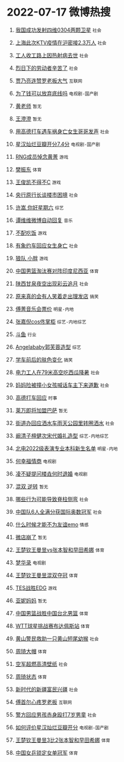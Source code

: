 # 2022-07-17 微博热搜 
1. [我国成功发射四维0304两颗卫星](https://m.weibo.cn/search?containerid=100103type%3D1%26t%3D10%26q%3D%23%E6%88%91%E5%9B%BD%E6%88%90%E5%8A%9F%E5%8F%91%E5%B0%84%E5%9B%9B%E7%BB%B40304%E4%B8%A4%E9%A2%97%E5%8D%AB%E6%98%9F%23&stream_entry_id=51&isnewpage=1&extparam=seat%3D1%26pos%3D0%26filter_type%3Drealtimehot%26cate%3D10103%26c_type%3D51%26dgr%3D0%26display_time%3D1657992104%26pre_seqid%3D165799210485600433131&luicode=10000011&lfid=106003type%3D25%26t%3D3%26disable_hot%3D1%26filter_type%3Drealtimehot) `社会` 

2. [上海此次KTV疫情在沪密接2.3万人](https://m.weibo.cn/search?containerid=100103type%3D1%26t%3D10%26q%3D%23%E4%B8%8A%E6%B5%B7%E6%AD%A4%E6%AC%A1KTV%E7%96%AB%E6%83%85%E5%9C%A8%E6%B2%AA%E5%AF%86%E6%8E%A52.3%E4%B8%87%E4%BA%BA%23&stream_entry_id=31&isnewpage=1&extparam=seat%3D1%26pos%3D0%26flag%3D0%26dgr%3D0%26filter_type%3Drealtimehot%26c_type%3D31%26lcate%3D5001%26cate%3D0%26realpos%3D1%26display_time%3D1657992104%26pre_seqid%3D165799210485600433131&luicode=10000011&lfid=106003type%3D25%26t%3D3%26disable_hot%3D1%26filter_type%3Drealtimehot) `社会` 

3. [工人收工路上因热射病去世](https://m.weibo.cn/search?containerid=100103type%3D1%26t%3D10%26q%3D%23%E5%B7%A5%E4%BA%BA%E6%94%B6%E5%B7%A5%E8%B7%AF%E4%B8%8A%E5%9B%A0%E7%83%AD%E5%B0%84%E7%97%85%E5%8E%BB%E4%B8%96%23&stream_entry_id=31&isnewpage=1&extparam=seat%3D1%26pos%3D1%26flag%3D16%26dgr%3D0%26filter_type%3Drealtimehot%26c_type%3D31%26lcate%3D5001%26cate%3D0%26realpos%3D2%26display_time%3D1657992104%26pre_seqid%3D165799210485600433131&luicode=10000011&lfid=106003type%3D25%26t%3D3%26disable_hot%3D1%26filter_type%3Drealtimehot) `社会` 

4. [烈日下的劳动者辛苦了](https://m.weibo.cn/search?containerid=100103type%3D1%26t%3D10%26q%3D%23%E7%83%88%E6%97%A5%E4%B8%8B%E7%9A%84%E5%8A%B3%E5%8A%A8%E8%80%85%E8%BE%9B%E8%8B%A6%E4%BA%86%23&stream_entry_id=31&isnewpage=1&extparam=seat%3D1%26pos%3D2%26flag%3D0%26dgr%3D0%26filter_type%3Drealtimehot%26c_type%3D31%26lcate%3D5001%26cate%3D0%26realpos%3D3%26display_time%3D1657992104%26pre_seqid%3D165799210485600433131&luicode=10000011&lfid=106003type%3D25%26t%3D3%26disable_hot%3D1%26filter_type%3Drealtimehot) `社会` 

5. [贾乃亮连赞罗老板大气](https://m.weibo.cn/search?containerid=100103type%3D1%26t%3D10%26q%3D%23%E8%B4%BE%E4%B9%83%E4%BA%AE%E8%BF%9E%E8%B5%9E%E7%BD%97%E8%80%81%E6%9D%BF%E5%A4%A7%E6%B0%94%23&stream_entry_id=31&isnewpage=1&extparam=seat%3D1%26pos%3D3%26filter_type%3Drealtimehot%26topic_ad%3D1%26dgr%3D0%26c_type%3D31%26lcate%3D5001%26cate%3D0%26adid%3D160112%26display_time%3D1657992104%26pre_seqid%3D165799210485600433131&luicode=10000011&lfid=106003type%3D25%26t%3D3%26disable_hot%3D1%26filter_type%3Drealtimehot) `互联网` 

6. [为了钱可以放弃底线吗](https://m.weibo.cn/search?containerid=100103type%3D1%26t%3D10%26q%3D%23%E4%B8%BA%E4%BA%86%E9%92%B1%E5%8F%AF%E4%BB%A5%E6%94%BE%E5%BC%83%E5%BA%95%E7%BA%BF%E5%90%97%23&stream_entry_id=31&isnewpage=1&extparam=seat%3D1%26pos%3D4%26flag%3D1%26dgr%3D0%26filter_type%3Drealtimehot%26c_type%3D31%26lcate%3D5001%26cate%3D0%26realpos%3D4%26display_time%3D1657992104%26pre_seqid%3D165799210485600433131&luicode=10000011&lfid=106003type%3D25%26t%3D3%26disable_hot%3D1%26filter_type%3Drealtimehot) `电视剧-国产剧` 

7. [黄老师](https://m.weibo.cn/search?containerid=100103type%3D1%26t%3D10%26q%3D%E9%BB%84%E8%80%81%E5%B8%88&stream_entry_id=31&isnewpage=1&extparam=seat%3D1%26pos%3D5%26flag%3D2%26dgr%3D0%26filter_type%3Drealtimehot%26c_type%3D31%26lcate%3D5001%26cate%3D0%26realpos%3D5%26display_time%3D1657992104%26pre_seqid%3D165799210485600433131&luicode=10000011&lfid=106003type%3D25%26t%3D3%26disable_hot%3D1%26filter_type%3Drealtimehot) `暂无` 

8. [王澄澄](https://m.weibo.cn/search?containerid=100103type%3D1%26t%3D10%26q%3D%E7%8E%8B%E6%BE%84%E6%BE%84&stream_entry_id=31&isnewpage=1&extparam=seat%3D1%26pos%3D6%26flag%3D0%26dgr%3D0%26filter_type%3Drealtimehot%26c_type%3D31%26lcate%3D5001%26cate%3D0%26realpos%3D6%26display_time%3D1657992104%26pre_seqid%3D165799210485600433131&luicode=10000011&lfid=106003type%3D25%26t%3D3%26disable_hot%3D1%26filter_type%3Drealtimehot) `暂无` 

9. [用高德打车遇车祸身亡女生哥哥发声](https://m.weibo.cn/search?containerid=100103type%3D1%26t%3D10%26q%3D%23%E7%94%A8%E9%AB%98%E5%BE%B7%E6%89%93%E8%BD%A6%E9%81%87%E8%BD%A6%E7%A5%B8%E8%BA%AB%E4%BA%A1%E5%A5%B3%E7%94%9F%E5%93%A5%E5%93%A5%E5%8F%91%E5%A3%B0%23&stream_entry_id=31&isnewpage=1&extparam=seat%3D1%26pos%3D7%26flag%3D2%26dgr%3D0%26filter_type%3Drealtimehot%26c_type%3D31%26lcate%3D5001%26cate%3D0%26realpos%3D7%26display_time%3D1657992104%26pre_seqid%3D165799210485600433131&luicode=10000011&lfid=106003type%3D25%26t%3D3%26disable_hot%3D1%26filter_type%3Drealtimehot) `社会` 

10. [星汉灿烂豆瓣开分7.4分](https://m.weibo.cn/search?containerid=100103type%3D1%26t%3D10%26q%3D%23%E6%98%9F%E6%B1%89%E7%81%BF%E7%83%82%E8%B1%86%E7%93%A3%E5%BC%80%E5%88%867.4%E5%88%86%23&stream_entry_id=31&isnewpage=1&extparam=seat%3D1%26pos%3D8%26flag%3D0%26dgr%3D0%26filter_type%3Drealtimehot%26c_type%3D31%26lcate%3D5001%26cate%3D0%26realpos%3D8%26display_time%3D1657992104%26pre_seqid%3D165799210485600433131&luicode=10000011&lfid=106003type%3D25%26t%3D3%26disable_hot%3D1%26filter_type%3Drealtimehot) `电视剧-国产剧` 

11. [RNG成员悼念黄菁](https://m.weibo.cn/search?containerid=100103type%3D1%26t%3D10%26q%3D%23RNG%E6%88%90%E5%91%98%E6%82%BC%E5%BF%B5%E9%BB%84%E8%8F%81%23&stream_entry_id=31&isnewpage=1&extparam=seat%3D1%26pos%3D9%26flag%3D0%26dgr%3D0%26filter_type%3Drealtimehot%26c_type%3D31%26lcate%3D5001%26cate%3D0%26realpos%3D9%26display_time%3D1657992104%26pre_seqid%3D165799210485600433131&luicode=10000011&lfid=106003type%3D25%26t%3D3%26disable_hot%3D1%26filter_type%3Drealtimehot) `游戏` 

12. [樊振东](https://m.weibo.cn/search?containerid=100103type%3D1%26t%3D10%26q%3D%E6%A8%8A%E6%8C%AF%E4%B8%9C&stream_entry_id=31&isnewpage=1&extparam=seat%3D1%26pos%3D10%26flag%3D0%26dgr%3D0%26filter_type%3Drealtimehot%26c_type%3D31%26lcate%3D5001%26cate%3D0%26realpos%3D10%26display_time%3D1657992104%26pre_seqid%3D165799210485600433131&luicode=10000011&lfid=106003type%3D25%26t%3D3%26disable_hot%3D1%26filter_type%3Drealtimehot) `体育` 

13. [王俊凯不得不C](https://m.weibo.cn/search?containerid=100103type%3D1%26t%3D10%26q%3D%23%E7%8E%8B%E4%BF%8A%E5%87%AF%E4%B8%8D%E5%BE%97%E4%B8%8DC%23&stream_entry_id=31&isnewpage=1&extparam=seat%3D1%26pos%3D11%26flag%3D1%26dgr%3D0%26filter_type%3Drealtimehot%26c_type%3D31%26lcate%3D5001%26cate%3D0%26realpos%3D11%26display_time%3D1657992104%26pre_seqid%3D165799210485600433131&luicode=10000011&lfid=106003type%3D25%26t%3D3%26disable_hot%3D1%26filter_type%3Drealtimehot) `游戏` 

14. [央行原行长谈楼市困境](https://m.weibo.cn/search?containerid=100103type%3D1%26t%3D10%26q%3D%23%E5%A4%AE%E8%A1%8C%E5%8E%9F%E8%A1%8C%E9%95%BF%E8%B0%88%E6%A5%BC%E5%B8%82%E5%9B%B0%E5%A2%83%23&stream_entry_id=31&isnewpage=1&extparam=seat%3D1%26pos%3D12%26flag%3D0%26dgr%3D0%26filter_type%3Drealtimehot%26c_type%3D31%26lcate%3D5001%26cate%3D0%26realpos%3D12%26display_time%3D1657992104%26pre_seqid%3D165799210485600433131&luicode=10000011&lfid=106003type%3D25%26t%3D3%26disable_hot%3D1%26filter_type%3Drealtimehot) `社会` 

15. [许嵩 你好星期六](https://m.weibo.cn/search?containerid=100103type%3D1%26t%3D10%26q%3D%E8%AE%B8%E5%B5%A9+%E4%BD%A0%E5%A5%BD%E6%98%9F%E6%9C%9F%E5%85%AD&stream_entry_id=31&isnewpage=1&extparam=seat%3D1%26pos%3D13%26flag%3D0%26dgr%3D0%26filter_type%3Drealtimehot%26c_type%3D31%26lcate%3D5001%26cate%3D0%26realpos%3D13%26display_time%3D1657992104%26pre_seqid%3D165799210485600433131&luicode=10000011&lfid=106003type%3D25%26t%3D3%26disable_hot%3D1%26filter_type%3Drealtimehot) `综艺` 

16. [谭维维微博自动回复](https://m.weibo.cn/search?containerid=100103type%3D1%26t%3D10%26q%3D%23%E8%B0%AD%E7%BB%B4%E7%BB%B4%E5%BE%AE%E5%8D%9A%E8%87%AA%E5%8A%A8%E5%9B%9E%E5%A4%8D%23&stream_entry_id=31&isnewpage=1&extparam=seat%3D1%26pos%3D14%26flag%3D0%26dgr%3D0%26filter_type%3Drealtimehot%26c_type%3D31%26lcate%3D5001%26cate%3D0%26realpos%3D14%26display_time%3D1657992104%26pre_seqid%3D165799210485600433131&luicode=10000011&lfid=106003type%3D25%26t%3D3%26disable_hot%3D1%26filter_type%3Drealtimehot) `音乐` 

17. [不配吃饭](https://m.weibo.cn/search?containerid=100103type%3D1%26t%3D10%26q%3D%23%E4%B8%8D%E9%85%8D%E5%90%83%E9%A5%AD%23&stream_entry_id=31&isnewpage=1&extparam=seat%3D1%26pos%3D15%26flag%3D0%26dgr%3D0%26filter_type%3Drealtimehot%26c_type%3D31%26lcate%3D5001%26cate%3D0%26realpos%3D15%26display_time%3D1657992104%26pre_seqid%3D165799210485600433131&luicode=10000011&lfid=106003type%3D25%26t%3D3%26disable_hot%3D1%26filter_type%3Drealtimehot) `游戏` 

18. [有象约车回应女生身亡](https://m.weibo.cn/search?containerid=100103type%3D1%26t%3D10%26q%3D%23%E6%9C%89%E8%B1%A1%E7%BA%A6%E8%BD%A6%E5%9B%9E%E5%BA%94%E5%A5%B3%E7%94%9F%E8%BA%AB%E4%BA%A1%23&stream_entry_id=31&isnewpage=1&extparam=seat%3D1%26pos%3D16%26flag%3D0%26dgr%3D0%26filter_type%3Drealtimehot%26c_type%3D31%26lcate%3D5001%26cate%3D0%26realpos%3D16%26display_time%3D1657992104%26pre_seqid%3D165799210485600433131&luicode=10000011&lfid=106003type%3D25%26t%3D3%26disable_hot%3D1%26filter_type%3Drealtimehot) `社会` 

19. [狼队 小胖](https://m.weibo.cn/search?containerid=100103type%3D1%26t%3D10%26q%3D%E7%8B%BC%E9%98%9F+%E5%B0%8F%E8%83%96&stream_entry_id=31&isnewpage=1&extparam=seat%3D1%26pos%3D17%26flag%3D0%26dgr%3D0%26filter_type%3Drealtimehot%26c_type%3D31%26lcate%3D5001%26cate%3D0%26realpos%3D17%26display_time%3D1657992104%26pre_seqid%3D165799210485600433131&luicode=10000011&lfid=106003type%3D25%26t%3D3%26disable_hot%3D1%26filter_type%3Drealtimehot) `游戏` 

20. [中国男篮淘汰赛对阵印度尼西亚](https://m.weibo.cn/search?containerid=100103type%3D1%26t%3D10%26q%3D%23%E4%B8%AD%E5%9B%BD%E7%94%B7%E7%AF%AE%E6%B7%98%E6%B1%B0%E8%B5%9B%E5%AF%B9%E9%98%B5%E5%8D%B0%E5%BA%A6%E5%B0%BC%E8%A5%BF%E4%BA%9A%23&stream_entry_id=31&isnewpage=1&extparam=seat%3D1%26pos%3D18%26flag%3D0%26dgr%3D0%26filter_type%3Drealtimehot%26c_type%3D31%26lcate%3D5001%26cate%3D0%26realpos%3D18%26display_time%3D1657992104%26pre_seqid%3D165799210485600433131&luicode=10000011&lfid=106003type%3D25%26t%3D3%26disable_hot%3D1%26filter_type%3Drealtimehot) `体育` 

21. [陕西甘泉夜空出现彩云追月](https://m.weibo.cn/search?containerid=100103type%3D1%26t%3D10%26q%3D%23%E9%99%95%E8%A5%BF%E7%94%98%E6%B3%89%E5%A4%9C%E7%A9%BA%E5%87%BA%E7%8E%B0%E5%BD%A9%E4%BA%91%E8%BF%BD%E6%9C%88%23&stream_entry_id=31&isnewpage=1&extparam=seat%3D1%26pos%3D19%26flag%3D1%26dgr%3D0%26filter_type%3Drealtimehot%26c_type%3D31%26lcate%3D5001%26cate%3D0%26realpos%3D19%26display_time%3D1657992104%26pre_seqid%3D165799210485600433131&luicode=10000011&lfid=106003type%3D25%26t%3D3%26disable_hot%3D1%26filter_type%3Drealtimehot) `社会` 

22. [原来真的会有人笑着走出理发店](https://m.weibo.cn/search?containerid=100103type%3D1%26t%3D10%26q%3D%23%E5%8E%9F%E6%9D%A5%E7%9C%9F%E7%9A%84%E4%BC%9A%E6%9C%89%E4%BA%BA%E7%AC%91%E7%9D%80%E8%B5%B0%E5%87%BA%E7%90%86%E5%8F%91%E5%BA%97%23&stream_entry_id=31&isnewpage=1&extparam=seat%3D1%26pos%3D20%26flag%3D0%26dgr%3D0%26filter_type%3Drealtimehot%26c_type%3D31%26lcate%3D5001%26cate%3D0%26realpos%3D20%26display_time%3D1657992104%26pre_seqid%3D165799210485600433131&luicode=10000011&lfid=106003type%3D25%26t%3D3%26disable_hot%3D1%26filter_type%3Drealtimehot) `搞笑` 

23. [傅菁音乐会票价](https://m.weibo.cn/search?containerid=100103type%3D1%26t%3D10%26q%3D%23%E5%82%85%E8%8F%81%E9%9F%B3%E4%B9%90%E4%BC%9A%E7%A5%A8%E4%BB%B7%23&stream_entry_id=31&isnewpage=1&extparam=seat%3D1%26pos%3D21%26flag%3D0%26dgr%3D0%26filter_type%3Drealtimehot%26c_type%3D31%26lcate%3D5001%26cate%3D0%26realpos%3D21%26display_time%3D1657992104%26pre_seqid%3D165799210485600433131&luicode=10000011&lfid=106003type%3D25%26t%3D3%26disable_hot%3D1%26filter_type%3Drealtimehot) `明星-内地` 

24. [张嘉倪cos佟掌柜](https://m.weibo.cn/search?containerid=100103type%3D1%26t%3D10%26q%3D%23%E5%BC%A0%E5%98%89%E5%80%AAcos%E4%BD%9F%E6%8E%8C%E6%9F%9C%23&stream_entry_id=31&isnewpage=1&extparam=seat%3D1%26pos%3D22%26flag%3D0%26dgr%3D0%26filter_type%3Drealtimehot%26c_type%3D31%26lcate%3D5001%26cate%3D0%26realpos%3D22%26display_time%3D1657992104%26pre_seqid%3D165799210485600433131&luicode=10000011&lfid=106003type%3D25%26t%3D3%26disable_hot%3D1%26filter_type%3Drealtimehot) `综艺-内地综艺` 

25. [斗鱼](https://m.weibo.cn/search?containerid=100103type%3D1%26t%3D10%26q%3D%E6%96%97%E9%B1%BC&stream_entry_id=31&isnewpage=1&extparam=seat%3D1%26pos%3D23%26flag%3D0%26dgr%3D0%26filter_type%3Drealtimehot%26c_type%3D31%26lcate%3D5001%26cate%3D0%26realpos%3D23%26display_time%3D1657992104%26pre_seqid%3D165799210485600433131&luicode=10000011&lfid=106003type%3D25%26t%3D3%26disable_hot%3D1%26filter_type%3Drealtimehot) `行业` 

26. [Angelababy郭芙蓉造型](https://m.weibo.cn/search?containerid=100103type%3D1%26t%3D10%26q%3D%23Angelababy%E9%83%AD%E8%8A%99%E8%93%89%E9%80%A0%E5%9E%8B%23&stream_entry_id=31&isnewpage=1&extparam=seat%3D1%26pos%3D24%26flag%3D0%26dgr%3D0%26filter_type%3Drealtimehot%26c_type%3D31%26lcate%3D5001%26cate%3D0%26realpos%3D24%26display_time%3D1657992104%26pre_seqid%3D165799210485600433131&luicode=10000011&lfid=106003type%3D25%26t%3D3%26disable_hot%3D1%26filter_type%3Drealtimehot) `综艺` 

27. [学车前后的肤色变化](https://m.weibo.cn/search?containerid=100103type%3D1%26t%3D10%26q%3D%23%E5%AD%A6%E8%BD%A6%E5%89%8D%E5%90%8E%E7%9A%84%E8%82%A4%E8%89%B2%E5%8F%98%E5%8C%96%23&stream_entry_id=31&isnewpage=1&extparam=seat%3D1%26pos%3D25%26flag%3D0%26dgr%3D0%26filter_type%3Drealtimehot%26c_type%3D31%26lcate%3D5001%26cate%3D0%26realpos%3D25%26display_time%3D1657992104%26pre_seqid%3D165799210485600433131&luicode=10000011&lfid=106003type%3D25%26t%3D3%26disable_hot%3D1%26filter_type%3Drealtimehot) `搞笑` 

28. [电力工人在79米高空吃西瓜降暑](https://m.weibo.cn/search?containerid=100103type%3D1%26t%3D10%26q%3D%23%E7%94%B5%E5%8A%9B%E5%B7%A5%E4%BA%BA%E5%9C%A879%E7%B1%B3%E9%AB%98%E7%A9%BA%E5%90%83%E8%A5%BF%E7%93%9C%E9%99%8D%E6%9A%91%23&stream_entry_id=31&isnewpage=1&extparam=seat%3D1%26pos%3D26%26flag%3D0%26dgr%3D0%26filter_type%3Drealtimehot%26c_type%3D31%26lcate%3D5001%26cate%3D0%26realpos%3D26%26display_time%3D1657992104%26pre_seqid%3D165799210485600433131&luicode=10000011&lfid=106003type%3D25%26t%3D3%26disable_hot%3D1%26filter_type%3Drealtimehot) `社会` 

29. [妈妈险被撞小女孩喊话车主下来道歉](https://m.weibo.cn/search?containerid=100103type%3D1%26t%3D10%26q%3D%23%E5%A6%88%E5%A6%88%E9%99%A9%E8%A2%AB%E6%92%9E%E5%B0%8F%E5%A5%B3%E5%AD%A9%E5%96%8A%E8%AF%9D%E8%BD%A6%E4%B8%BB%E4%B8%8B%E6%9D%A5%E9%81%93%E6%AD%89%23&stream_entry_id=31&isnewpage=1&extparam=seat%3D1%26pos%3D27%26flag%3D0%26dgr%3D0%26filter_type%3Drealtimehot%26c_type%3D31%26lcate%3D5001%26cate%3D0%26realpos%3D27%26display_time%3D1657992104%26pre_seqid%3D165799210485600433131&luicode=10000011&lfid=106003type%3D25%26t%3D3%26disable_hot%3D1%26filter_type%3Drealtimehot) `社会` 

30. [高德打车回应](https://m.weibo.cn/search?containerid=100103type%3D1%26t%3D10%26q%3D%23%E9%AB%98%E5%BE%B7%E6%89%93%E8%BD%A6%E5%9B%9E%E5%BA%94%23&stream_entry_id=31&isnewpage=1&extparam=seat%3D1%26pos%3D28%26flag%3D0%26dgr%3D0%26filter_type%3Drealtimehot%26c_type%3D31%26lcate%3D5001%26cate%3D0%26realpos%3D28%26display_time%3D1657992104%26pre_seqid%3D165799210485600433131&luicode=10000011&lfid=106003type%3D25%26t%3D3%26disable_hot%3D1%26filter_type%3Drealtimehot) `时事` 

31. [莱万即将加盟巴萨](https://m.weibo.cn/search?containerid=100103type%3D1%26t%3D10%26q%3D%23%E8%8E%B1%E4%B8%87%E5%8D%B3%E5%B0%86%E5%8A%A0%E7%9B%9F%E5%B7%B4%E8%90%A8%23&stream_entry_id=31&isnewpage=1&extparam=seat%3D1%26pos%3D29%26flag%3D1%26dgr%3D0%26filter_type%3Drealtimehot%26c_type%3D31%26lcate%3D5001%26cate%3D0%26realpos%3D29%26display_time%3D1657992104%26pre_seqid%3D165799210485600433131&luicode=10000011&lfid=106003type%3D25%26t%3D3%26disable_hot%3D1%26filter_type%3Drealtimehot) `暂无` 

32. [街道办回应洒水车雨天公园里转圈洒水](https://m.weibo.cn/search?containerid=100103type%3D1%26t%3D10%26q%3D%23%E8%A1%97%E9%81%93%E5%8A%9E%E5%9B%9E%E5%BA%94%E6%B4%92%E6%B0%B4%E8%BD%A6%E9%9B%A8%E5%A4%A9%E5%85%AC%E5%9B%AD%E9%87%8C%E8%BD%AC%E5%9C%88%E6%B4%92%E6%B0%B4%23&stream_entry_id=31&isnewpage=1&extparam=seat%3D1%26pos%3D30%26flag%3D0%26dgr%3D0%26filter_type%3Drealtimehot%26c_type%3D31%26lcate%3D5001%26cate%3D0%26realpos%3D30%26display_time%3D1657992104%26pre_seqid%3D165799210485600433131&luicode=10000011&lfid=106003type%3D25%26t%3D3%26disable_hot%3D1%26filter_type%3Drealtimehot) `社会` 

33. [阚清子檀健次宋代婚礼造型](https://m.weibo.cn/search?containerid=100103type%3D1%26t%3D10%26q%3D%23%E9%98%9A%E6%B8%85%E5%AD%90%E6%AA%80%E5%81%A5%E6%AC%A1%E5%AE%8B%E4%BB%A3%E5%A9%9A%E7%A4%BC%E9%80%A0%E5%9E%8B%23&stream_entry_id=31&isnewpage=1&extparam=seat%3D1%26pos%3D31%26flag%3D0%26dgr%3D0%26filter_type%3Drealtimehot%26c_type%3D31%26lcate%3D5001%26cate%3D0%26realpos%3D31%26display_time%3D1657992104%26pre_seqid%3D165799210485600433131&luicode=10000011&lfid=106003type%3D25%26t%3D3%26disable_hot%3D1%26filter_type%3Drealtimehot) `综艺-内地综艺` 

34. [北电2022级表演专业本科新生名单](https://m.weibo.cn/search?containerid=100103type%3D1%26t%3D10%26q%3D%23%E5%8C%97%E7%94%B52022%E7%BA%A7%E8%A1%A8%E6%BC%94%E4%B8%93%E4%B8%9A%E6%9C%AC%E7%A7%91%E6%96%B0%E7%94%9F%E5%90%8D%E5%8D%95%23&stream_entry_id=31&isnewpage=1&extparam=seat%3D1%26pos%3D32%26flag%3D0%26dgr%3D0%26filter_type%3Drealtimehot%26c_type%3D31%26lcate%3D5001%26cate%3D0%26realpos%3D32%26display_time%3D1657992104%26pre_seqid%3D165799210485600433131&luicode=10000011&lfid=106003type%3D25%26t%3D3%26disable_hot%3D1%26filter_type%3Drealtimehot) `明星-内地` 

35. [何幸福情商](https://m.weibo.cn/search?containerid=100103type%3D1%26t%3D10%26q%3D%23%E4%BD%95%E5%B9%B8%E7%A6%8F%E6%83%85%E5%95%86%23&stream_entry_id=31&isnewpage=1&extparam=seat%3D1%26pos%3D33%26flag%3D0%26dgr%3D0%26filter_type%3Drealtimehot%26c_type%3D31%26lcate%3D5001%26cate%3D0%26realpos%3D33%26display_time%3D1657992104%26pre_seqid%3D165799210485600433131&luicode=10000011&lfid=106003type%3D25%26t%3D3%26disable_hot%3D1%26filter_type%3Drealtimehot) `电视剧` 

36. [凌不疑提问楼垚何时退婚](https://m.weibo.cn/search?containerid=100103type%3D1%26t%3D10%26q%3D%23%E5%87%8C%E4%B8%8D%E7%96%91%E6%8F%90%E9%97%AE%E6%A5%BC%E5%9E%9A%E4%BD%95%E6%97%B6%E9%80%80%E5%A9%9A%23&stream_entry_id=31&isnewpage=1&extparam=seat%3D1%26pos%3D34%26flag%3D0%26dgr%3D0%26filter_type%3Drealtimehot%26c_type%3D31%26lcate%3D5001%26cate%3D0%26realpos%3D34%26display_time%3D1657992104%26pre_seqid%3D165799210485600433131&luicode=10000011&lfid=106003type%3D25%26t%3D3%26disable_hot%3D1%26filter_type%3Drealtimehot) `电视剧` 

37. [混双 逆转](https://m.weibo.cn/search?containerid=100103type%3D1%26t%3D10%26q%3D%E6%B7%B7%E5%8F%8C+%E9%80%86%E8%BD%AC&stream_entry_id=31&isnewpage=1&extparam=seat%3D1%26pos%3D35%26flag%3D0%26dgr%3D0%26filter_type%3Drealtimehot%26c_type%3D31%26lcate%3D5001%26cate%3D0%26realpos%3D35%26display_time%3D1657992104%26pre_seqid%3D165799210485600433131&luicode=10000011&lfid=106003type%3D25%26t%3D3%26disable_hot%3D1%26filter_type%3Drealtimehot) `暂无` 

38. [哪些行为可能导致脊柱侧弯](https://m.weibo.cn/search?containerid=100103type%3D1%26t%3D10%26q%3D%23%E5%93%AA%E4%BA%9B%E8%A1%8C%E4%B8%BA%E5%8F%AF%E8%83%BD%E5%AF%BC%E8%87%B4%E8%84%8A%E6%9F%B1%E4%BE%A7%E5%BC%AF%23&stream_entry_id=31&isnewpage=1&extparam=seat%3D1%26pos%3D36%26flag%3D0%26dgr%3D0%26filter_type%3Drealtimehot%26c_type%3D31%26lcate%3D5001%26cate%3D0%26realpos%3D36%26display_time%3D1657992104%26pre_seqid%3D165799210485600433131&luicode=10000011&lfid=106003type%3D25%26t%3D3%26disable_hot%3D1%26filter_type%3Drealtimehot) `社会` 

39. [中国队6人全满分获国际奥数冠军](https://m.weibo.cn/search?containerid=100103type%3D1%26t%3D10%26q%3D%23%E4%B8%AD%E5%9B%BD%E9%98%9F6%E4%BA%BA%E5%85%A8%E6%BB%A1%E5%88%86%E8%8E%B7%E5%9B%BD%E9%99%85%E5%A5%A5%E6%95%B0%E5%86%A0%E5%86%9B%23&stream_entry_id=31&isnewpage=1&extparam=seat%3D1%26pos%3D37%26flag%3D0%26dgr%3D0%26filter_type%3Drealtimehot%26c_type%3D31%26lcate%3D5001%26cate%3D0%26realpos%3D37%26display_time%3D1657992104%26pre_seqid%3D165799210485600433131&luicode=10000011&lfid=106003type%3D25%26t%3D3%26disable_hot%3D1%26filter_type%3Drealtimehot) `社会` 

40. [什么时候才能不为友谊emo](https://m.weibo.cn/search?containerid=100103type%3D1%26t%3D10%26q%3D%23%E4%BB%80%E4%B9%88%E6%97%B6%E5%80%99%E6%89%8D%E8%83%BD%E4%B8%8D%E4%B8%BA%E5%8F%8B%E8%B0%8Aemo%23&stream_entry_id=31&isnewpage=1&extparam=seat%3D1%26pos%3D38%26flag%3D0%26dgr%3D0%26filter_type%3Drealtimehot%26c_type%3D31%26lcate%3D5001%26cate%3D0%26realpos%3D38%26display_time%3D1657992104%26pre_seqid%3D165799210485600433131&luicode=10000011&lfid=106003type%3D25%26t%3D3%26disable_hot%3D1%26filter_type%3Drealtimehot) `情感` 

41. [微店崩了](https://m.weibo.cn/search?containerid=100103type%3D1%26t%3D10%26q%3D%23%E5%BE%AE%E5%BA%97%E5%B4%A9%E4%BA%86%23&stream_entry_id=31&isnewpage=1&extparam=seat%3D1%26pos%3D39%26flag%3D0%26dgr%3D0%26filter_type%3Drealtimehot%26c_type%3D31%26lcate%3D5001%26cate%3D0%26realpos%3D39%26display_time%3D1657992104%26pre_seqid%3D165799210485600433131&luicode=10000011&lfid=106003type%3D25%26t%3D3%26disable_hot%3D1%26filter_type%3Drealtimehot) `暂无` 

42. [王楚钦王曼昱vs张本智和早田希娜](https://m.weibo.cn/search?containerid=100103type%3D1%26t%3D10%26q%3D%23%E7%8E%8B%E6%A5%9A%E9%92%A6%E7%8E%8B%E6%9B%BC%E6%98%B1vs%E5%BC%A0%E6%9C%AC%E6%99%BA%E5%92%8C%E6%97%A9%E7%94%B0%E5%B8%8C%E5%A8%9C%23&stream_entry_id=31&isnewpage=1&extparam=seat%3D1%26pos%3D40%26flag%3D0%26dgr%3D0%26filter_type%3Drealtimehot%26c_type%3D31%26lcate%3D5001%26cate%3D0%26realpos%3D40%26display_time%3D1657992104%26pre_seqid%3D165799210485600433131&luicode=10000011&lfid=106003type%3D25%26t%3D3%26disable_hot%3D1%26filter_type%3Drealtimehot) `体育` 

43. [梦华录](http://m.weibo.cn/c/wbox?&id=j84w2uenjc&roomid=8149&q=%23%E6%A2%A6%E5%8D%8E%E5%BD%95%23&extparam=seat%3D1%26pos%3D41%26flag%3D1%26dgr%3D0%26filter_type%3Drealtimehot%26c_type%3D31%26lcate%3D5001%26cate%3D0%26realpos%3D41%26display_time%3D1657992104%26pre_seqid%3D165799210485600433131&luicode=10000011&lfid=106003type%3D25%26t%3D3%26disable_hot%3D1%26filter_type%3Drealtimehot) `电视剧` 

44. [王楚钦王曼昱混双夺冠](https://m.weibo.cn/search?containerid=100103type%3D1%26t%3D10%26q%3D%23%E7%8E%8B%E6%A5%9A%E9%92%A6%E7%8E%8B%E6%9B%BC%E6%98%B1%E6%B7%B7%E5%8F%8C%E5%A4%BA%E5%86%A0%23&stream_entry_id=31&isnewpage=1&extparam=seat%3D1%26pos%3D42%26flag%3D0%26dgr%3D0%26filter_type%3Drealtimehot%26c_type%3D31%26lcate%3D5001%26cate%3D0%26realpos%3D42%26display_time%3D1657992104%26pre_seqid%3D165799210485600433131&luicode=10000011&lfid=106003type%3D25%26t%3D3%26disable_hot%3D1%26filter_type%3Drealtimehot) `体育` 

45. [TES战胜EDG](https://m.weibo.cn/search?containerid=100103type%3D1%26t%3D10%26q%3D%23TES%E6%88%98%E8%83%9CEDG%23&stream_entry_id=31&isnewpage=1&extparam=seat%3D1%26pos%3D43%26flag%3D0%26dgr%3D0%26filter_type%3Drealtimehot%26c_type%3D31%26lcate%3D5001%26cate%3D0%26realpos%3D43%26display_time%3D1657992104%26pre_seqid%3D165799210485600433131&luicode=10000011&lfid=106003type%3D25%26t%3D3%26disable_hot%3D1%26filter_type%3Drealtimehot) `游戏` 

46. [亚妮妈妈](https://m.weibo.cn/search?containerid=100103type%3D1%26t%3D10%26q%3D%23%E4%BA%9A%E5%A6%AE%E5%A6%88%E5%A6%88%23&stream_entry_id=31&isnewpage=1&extparam=seat%3D1%26pos%3D44%26flag%3D0%26dgr%3D0%26filter_type%3Drealtimehot%26c_type%3D31%26lcate%3D5001%26cate%3D0%26realpos%3D44%26display_time%3D1657992104%26pre_seqid%3D165799210485600433131&luicode=10000011&lfid=106003type%3D25%26t%3D3%26disable_hot%3D1%26filter_type%3Drealtimehot) `暂无` 

47. [中国男篮战胜中国台北男篮](https://m.weibo.cn/search?containerid=100103type%3D1%26t%3D10%26q%3D%23%E4%B8%AD%E5%9B%BD%E7%94%B7%E7%AF%AE%E6%88%98%E8%83%9C%E4%B8%AD%E5%9B%BD%E5%8F%B0%E5%8C%97%E7%94%B7%E7%AF%AE%23&stream_entry_id=31&isnewpage=1&extparam=seat%3D1%26pos%3D45%26flag%3D0%26dgr%3D0%26filter_type%3Drealtimehot%26c_type%3D31%26lcate%3D5001%26cate%3D0%26realpos%3D45%26display_time%3D1657992104%26pre_seqid%3D165799210485600433131&luicode=10000011&lfid=106003type%3D25%26t%3D3%26disable_hot%3D1%26filter_type%3Drealtimehot) `体育` 

48. [WTT球星挑战赛布达佩斯站](http://m.weibo.cn/c/wbox?&id=j84w2uenjc&roomid=11076&q=%23WTT%E7%90%83%E6%98%9F%E6%8C%91%E6%88%98%E8%B5%9B%E5%B8%83%E8%BE%BE%E4%BD%A9%E6%96%AF%E7%AB%99%23&extparam=seat%3D1%26pos%3D46%26flag%3D1%26dgr%3D0%26filter_type%3Drealtimehot%26c_type%3D31%26lcate%3D5001%26cate%3D0%26realpos%3D46%26display_time%3D1657992104%26pre_seqid%3D165799210485600433131&luicode=10000011&lfid=106003type%3D25%26t%3D3%26disable_hot%3D1%26filter_type%3Drealtimehot) `体育` 

49. [黄山警民救助一只黄山短尾幼猴](https://m.weibo.cn/search?containerid=100103type%3D1%26t%3D10%26q%3D%23%E9%BB%84%E5%B1%B1%E8%AD%A6%E6%B0%91%E6%95%91%E5%8A%A9%E4%B8%80%E5%8F%AA%E9%BB%84%E5%B1%B1%E7%9F%AD%E5%B0%BE%E5%B9%BC%E7%8C%B4%23&stream_entry_id=31&isnewpage=1&extparam=seat%3D1%26pos%3D47%26flag%3D1%26dgr%3D0%26filter_type%3Drealtimehot%26c_type%3D31%26lcate%3D5001%26cate%3D0%26realpos%3D47%26display_time%3D1657992104%26pre_seqid%3D165799210485600433131&luicode=10000011&lfid=106003type%3D25%26t%3D3%26disable_hot%3D1%26filter_type%3Drealtimehot) `社会` 

50. [周琦大帽](https://m.weibo.cn/search?containerid=100103type%3D1%26t%3D10%26q%3D%23%E5%91%A8%E7%90%A6%E5%A4%A7%E5%B8%BD%23&stream_entry_id=31&isnewpage=1&extparam=seat%3D1%26pos%3D48%26flag%3D0%26dgr%3D0%26filter_type%3Drealtimehot%26c_type%3D31%26lcate%3D5001%26cate%3D0%26realpos%3D48%26display_time%3D1657992104%26pre_seqid%3D165799210485600433131&luicode=10000011&lfid=106003type%3D25%26t%3D3%26disable_hot%3D1%26filter_type%3Drealtimehot) `体育` 

51. [空军超燃高清壁纸](https://m.weibo.cn/search?containerid=100103type%3D1%26t%3D10%26q%3D%23%E7%A9%BA%E5%86%9B%E8%B6%85%E7%87%83%E9%AB%98%E6%B8%85%E5%A3%81%E7%BA%B8%23&stream_entry_id=31&isnewpage=1&extparam=seat%3D1%26pos%3D49%26flag%3D0%26dgr%3D0%26filter_type%3Drealtimehot%26c_type%3D31%26lcate%3D5001%26cate%3D0%26realpos%3D49%26display_time%3D1657992104%26pre_seqid%3D165799210485600433131&luicode=10000011&lfid=106003type%3D25%26t%3D3%26disable_hot%3D1%26filter_type%3Drealtimehot) `社会` 

52. [周琦状态](https://m.weibo.cn/search?containerid=100103type%3D1%26t%3D10%26q%3D%23%E5%91%A8%E7%90%A6%E7%8A%B6%E6%80%81%23&stream_entry_id=31&isnewpage=1&extparam=seat%3D1%26pos%3D50%26flag%3D0%26dgr%3D0%26filter_type%3Drealtimehot%26c_type%3D31%26lcate%3D5001%26cate%3D0%26realpos%3D50%26display_time%3D1657992104%26pre_seqid%3D165799210485600433131&luicode=10000011&lfid=106003type%3D25%26t%3D3%26disable_hot%3D1%26filter_type%3Drealtimehot) `体育` 

53. [新时代的新疆富民兴疆](https://m.weibo.cn/search?containerid=100103type%3D1%26t%3D10%26q%3D%23%E6%96%B0%E6%97%B6%E4%BB%A3%E7%9A%84%E6%96%B0%E7%96%86%E5%AF%8C%E6%B0%91%E5%85%B4%E7%96%86%23&stream_entry_id=51&isnewpage=1&extparam=seat%3D1%26pos%3D0%26filter_type%3Drealtimehot%26cate%3D10103%26c_type%3D51%26dgr%3D0%26display_time%3D1657989074%26pre_seqid%3D1657989074103021964283&luicode=10000011&lfid=106003type%3D25%26t%3D3%26disable_hot%3D1%26filter_type%3Drealtimehot) `社会` 

54. [傅首尔心疼罗老板](https://m.weibo.cn/search?containerid=100103type%3D1%26t%3D10%26q%3D%23%E5%82%85%E9%A6%96%E5%B0%94%E5%BF%83%E7%96%BC%E7%BD%97%E8%80%81%E6%9D%BF%23&stream_entry_id=31&isnewpage=1&extparam=seat%3D1%26pos%3D3%26adid%3D160110%26dgr%3D0%26topic_ad%3D1%26c_type%3D31%26lcate%3D5001%26filter_type%3Drealtimehot%26cate%3D0%26display_time%3D1657989074%26pre_seqid%3D1657989074103021964283&luicode=10000011&lfid=106003type%3D25%26t%3D3%26disable_hot%3D1%26filter_type%3Drealtimehot) `互联网` 

55. [警方回应男孩赤身殴打7岁男童](https://m.weibo.cn/search?containerid=100103type%3D1%26t%3D10%26q%3D%23%E8%AD%A6%E6%96%B9%E5%9B%9E%E5%BA%94%E7%94%B7%E5%AD%A9%E8%B5%A4%E8%BA%AB%E6%AE%B4%E6%89%937%E5%B2%81%E7%94%B7%E7%AB%A5%23&stream_entry_id=31&isnewpage=1&extparam=seat%3D1%26flag%3D1%26pos%3D28%26filter_type%3Drealtimehot%26dgr%3D0%26c_type%3D31%26lcate%3D5001%26realpos%3D28%26cate%3D0%26display_time%3D1657989074%26pre_seqid%3D1657989074103021964283&luicode=10000011&lfid=106003type%3D25%26t%3D3%26disable_hot%3D1%26filter_type%3Drealtimehot) `社会` 

56. [如何评价星汉灿烂豆瓣开分](https://m.weibo.cn/search?containerid=100103type%3D1%26t%3D10%26q%3D%23%E5%A6%82%E4%BD%95%E8%AF%84%E4%BB%B7%E6%98%9F%E6%B1%89%E7%81%BF%E7%83%82%E8%B1%86%E7%93%A3%E5%BC%80%E5%88%86%23&stream_entry_id=31&isnewpage=1&extparam=seat%3D1%26flag%3D1%26pos%3D43%26filter_type%3Drealtimehot%26dgr%3D0%26c_type%3D31%26lcate%3D5001%26realpos%3D43%26cate%3D0%26display_time%3D1657989074%26pre_seqid%3D1657989074103021964283&luicode=10000011&lfid=106003type%3D25%26t%3D3%26disable_hot%3D1%26filter_type%3Drealtimehot) `电视剧-国产剧` 

57. [王楚钦王曼昱3比2张本智和早田希娜](https://m.weibo.cn/search?containerid=100103type%3D1%26t%3D10%26q%3D%23%E7%8E%8B%E6%A5%9A%E9%92%A6%E7%8E%8B%E6%9B%BC%E6%98%B13%E6%AF%942%E5%BC%A0%E6%9C%AC%E6%99%BA%E5%92%8C%E6%97%A9%E7%94%B0%E5%B8%8C%E5%A8%9C%23&stream_entry_id=31&isnewpage=1&extparam=seat%3D1%26flag%3D1%26pos%3D47%26filter_type%3Drealtimehot%26dgr%3D0%26c_type%3D31%26lcate%3D5001%26realpos%3D47%26cate%3D0%26display_time%3D1657989074%26pre_seqid%3D1657989074103021964283&luicode=10000011&lfid=106003type%3D25%26t%3D3%26disable_hot%3D1%26filter_type%3Drealtimehot) `体育` 

58. [中国女乒锁定女单冠军](https://m.weibo.cn/search?containerid=100103type%3D1%26t%3D10%26q%3D%23%E4%B8%AD%E5%9B%BD%E5%A5%B3%E4%B9%92%E9%94%81%E5%AE%9A%E5%A5%B3%E5%8D%95%E5%86%A0%E5%86%9B%23&stream_entry_id=31&isnewpage=1&extparam=seat%3D1%26flag%3D0%26pos%3D50%26filter_type%3Drealtimehot%26dgr%3D0%26c_type%3D31%26lcate%3D5001%26realpos%3D50%26cate%3D0%26display_time%3D1657989074%26pre_seqid%3D1657989074103021964283&luicode=10000011&lfid=106003type%3D25%26t%3D3%26disable_hot%3D1%26filter_type%3Drealtimehot) `体育` 

